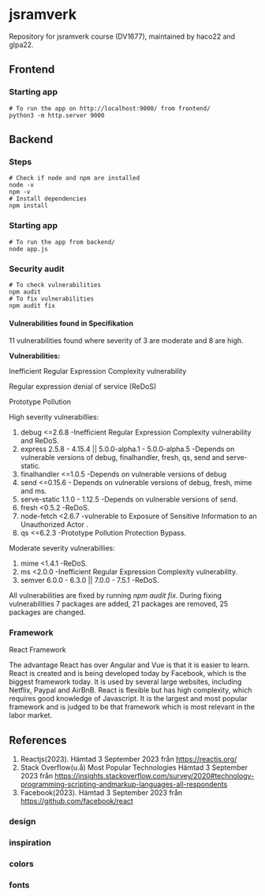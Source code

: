 # jsramverk
Repository for jsramverk course (DV1677), maintained by haco22 and glpa22.

## Frontend

### Starting app
```
# To run the app on http://localhost:9000/ from frontend/
python3 -m http.server 9000
```

## Backend

### Steps
```
# Check if node and npm are installed
node -v
npm -v
# Install dependencies
npm install 
```

### Starting app
```
# To run the app from backend/
node app.js
```

### Security audit
```
# To check vulnerabilities
npm audit
# To fix vulnerabilities
npm audit fix
```
#### Vulnerabilities found in Specifikation
11 vulnerabilities found where severity of 3 are moderate and 8 are high.

<b>Vulnerabilities:</b>

<p>Inefficient Regular Expression Complexity vulnerability</p>
<p>Regular expression denial of service (ReDoS)</p>
<p>Prototype Pollution</p>

High severity vulnerabillies:

1. debug  <=2.6.8    -Inefficient Regular Expression Complexity vulnerability and ReDoS.
2. express  2.5.8 - 4.15.4 || 5.0.0-alpha.1 - 5.0.0-alpha.5    -Depends on vulnerable versions of debug, finalhandler, fresh, qs, send and serve-static.  
3. finalhandler  <=1.0.5   -Depends on vulnerable versions of debug
4. send  <=0.15.6 - Depends on vulnerable versions of debug, fresh, mime and ms.
5. serve-static  1.1.0 - 1.12.5   -Depends on vulnerable versions of send.
6. fresh  <0.5.2    -ReDoS.
7. node-fetch  <2.6.7   -vulnerable to Exposure of Sensitive Information to an Unauthorized Actor .
8. qs  <=6.2.3    -Prototype Pollution Protection Bypass.

Moderate severity vulnerabillies:
1. mime  <1.4.1   -ReDoS.
2. ms  <2.0.0    -Inefficient Regular Expression Complexity vulnerability.
3. semver  6.0.0 - 6.3.0 || 7.0.0 - 7.5.1   -ReDoS.


<p>All vulnerabilities are fixed by running <i>npm audit fix</i>. During fixing vulnerabilities 7 packages are added, 21 packages are removed, 25 packages are changed.</p>

### Framework
React Framework

The advantage React has over Angular and Vue is that it is easier to learn. React is created and is being developed today by Facebook, which is the biggest framework today. It is used by several large websites, including Netflix, Paypal and AirBnB. React is flexible but has high complexity, which requires good knowledge of Javascript. It is the largest and most popular framework and is judged to be that framework which is most relevant in the labor market.

## References
1. Reactjs(2023). Hämtad 3 September 2023 från https://reactjs.org/
2. Stack Overflow(u.å) Most Popular Technologies Hämtad 3 September 2023 från https://insights.stackoverflow.com/survey/2020#technology-programming-scripting-andmarkup-languages-all-respondents
3. Facebook(2023). Hämtad 3 September 2023 från https://github.com/facebook/react

### design

### inspiration

### colors

### fonts
